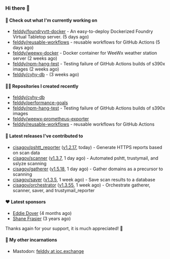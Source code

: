 ### Hi there 👋

#### 👷 Check out what I'm currently working on

- [felddy/foundryvtt-docker](https://github.com/felddy/foundryvtt-docker) - An easy-to-deploy Dockerized Foundry Virtual Tabletop server. (5 days ago)
- [felddy/reusable-workflows](https://github.com/felddy/reusable-workflows) - reusable workflows for GitHub Actions (5 days ago)
- [felddy/weewx-docker](https://github.com/felddy/weewx-docker) - Docker container for WeeWx weather station server (2 weeks ago)
- [felddy/npm-hang-test](https://github.com/felddy/npm-hang-test) - Testing failure of GitHub Actions builds of s390x images (2 weeks ago)
- [felddy/cyhy-db](https://github.com/felddy/cyhy-db) -  (3 weeks ago)

#### 👨‍💻 Repositories I created recently

- [felddy/cyhy-db](https://github.com/felddy/cyhy-db)
- [felddy/performance-goals](https://github.com/felddy/performance-goals)
- [felddy/npm-hang-test](https://github.com/felddy/npm-hang-test) - Testing failure of GitHub Actions builds of s390x images
- [felddy/weewx-prometheus-exporter](https://github.com/felddy/weewx-prometheus-exporter)
- [felddy/reusable-workflows](https://github.com/felddy/reusable-workflows) - reusable workflows for GitHub Actions

#### 🚀 Latest releases I've contributed to

- [cisagov/pshtt_reporter](https://github.com/cisagov/pshtt_reporter) ([v1.2.17](https://github.com/cisagov/pshtt_reporter/releases/tag/v1.2.17), today) - Generate HTTPS reports based on scan data
- [cisagov/scanner](https://github.com/cisagov/scanner) ([v1.3.7](https://github.com/cisagov/scanner/releases/tag/v1.3.7), 1 day ago) - Automated pshtt, trustymail, and sslyze scanning
- [cisagov/gatherer](https://github.com/cisagov/gatherer) ([v1.5.18](https://github.com/cisagov/gatherer/releases/tag/v1.5.18), 1 day ago) - Gather domains as a precursor to scanning
- [cisagov/saver](https://github.com/cisagov/saver) ([v1.3.5](https://github.com/cisagov/saver/releases/tag/v1.3.5), 1 week ago) - Save scan results to a database
- [cisagov/orchestrator](https://github.com/cisagov/orchestrator) ([v1.3.55](https://github.com/cisagov/orchestrator/releases/tag/v1.3.55), 1 week ago) - Orchestrate gatherer, scanner, saver, and trustymail_reporter

#### ❤️ Latest sponsors
- [Eddie Dover](https://github.com/EddieDover) (4 months ago)
- [Shane Frasier](https://github.com/jsf9k) (3 years ago)

Thanks again for your support, it is much appreciated! 🙏

#### 🐋 My other incarnations
- Mastodon: <a rel="me" href="https://ioc.exchange/@felddy">felddy at ioc.exchange</a>

